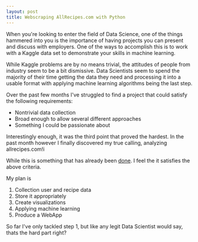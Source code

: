 ```yaml
---
layout: post
title: Webscraping AllRecipes.com with Python
---
```


When you're looking to enter the field of Data Science, one of the things hammered into you is the importance of having projects you can present and discuss with employers.  One of the ways to accomplish this is to work with a Kaggle data set to demonstrate your skills in machine learning.

While Kaggle problems are by no means trivial, the attitudes of people from industry seem to be a bit dismissive.  Data Scientists seem to spend the majority of their time getting the data they need and processing it into a usable format with applying machine learning algorithms being the last step.

Over the past few months I've struggled to find a project that could satisfy the following requirements:
* Nontrivial data collection 
* Broad enough to allow several different approaches
* Something I could be passionate about

Interestingly enough, it was the third point that proved the hardest.  In the past month however I finally discovered my true calling, analyzing allrecipes.com!i

While this is something that has already been [done](http://www.princeton.edu/~jmcohen/recipe-recommendation.pdf).  I feel the it satisfies the above criteria.  

My plan is
1. Collection user and recipe data
2. Store it appropriately
3. Create visualizations
4. Applying machine learning
5. Produce a WebApp


So far I've only tackled step 1, but like any legit Data Scientist would say, thats the hard part right?

